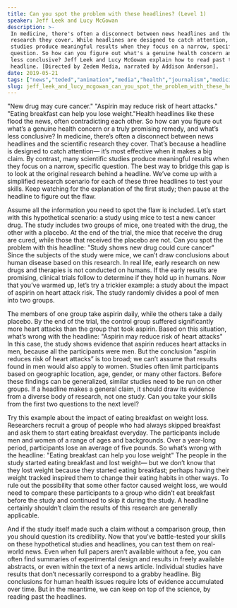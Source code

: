 ```yaml
---
title: Can you spot the problem with these headlines? (Level 1)
speaker: Jeff Leek and Lucy McGowan
description: >-
 In medicine, there's often a disconnect between news headlines and the scientific
 research they cover. While headlines are designed to catch attention, many
 studies produce meaningful results when they focus on a narrow, specific
 question. So how can you figure out what's a genuine health concern and what's
 less conclusive? Jeff Leek and Lucy McGowan explain how to read past the
 headline. [Directed by Zedem Media, narrated by Addison Anderson].
date: 2019-05-21
tags: ["news","teded","animation","media","health","journalism","medicine","medical-research"]
slug: jeff_leek_and_lucy_mcgowan_can_you_spot_the_problem_with_these_headlines_level_1
---
```


"New drug may cure cancer." "Aspirin may reduce risk of heart attacks." "Eating breakfast
can help you lose weight."Health headlines like these flood the news, often
contradicting each other. So how can you figure out what’s a genuine health concern or a
truly promising remedy, and what’s less conclusive? In medicine, there’s often a disconnect
between news headlines and the scientific research they cover. That’s because a headline
is designed to catch attention— it’s most effective when it makes a big claim. By
contrast, many scientific studies produce meaningful results when they focus on a narrow,
 specific question. The best way to bridge this gap is to look at the original research 
behind a headline. We’ve come up with a simplified research scenario for each of these
three headlines to test your skills. Keep watching for the explanation of the first
study; then pause at the headline to figure out the flaw.

Assume all the information you need to spot the flaw is included. Let’s start with this
hypothetical scenario: a study using mice to test a new cancer drug. The study includes
two groups of mice, one treated with the drug, the other with a placebo. At the end of
the trial, the mice that receive the drug are cured, while those that received the
placebo are not. Can you spot the problem with this headline: "Study shows new drug could
cure cancer" Since the subjects of the study were mice, we can’t draw conclusions about 
human disease based on this research. In real life, early research on new drugs and
therapies is not conducted on humans. If the early results are promising, clinical trials
follow to determine if they hold up in humans. Now that you’ve warmed up, let’s try a
trickier example: a study about the impact of aspirin on heart attack risk. The study
randomly divides a pool of men into two groups.

The members of one group take aspirin daily, while the others take a daily placebo. By
the end of the trial, the control group suffered significantly more heart attacks than
the group that took aspirin. Based on this situation, what’s wrong with the headline:
"Aspirin may reduce risk of heart attacks" In this case, the study shows evidence that
aspirin reduces heart attacks in men, because all the participants were men. But the
conclusion “aspirin reduces risk of heart attacks” is too broad; we can’t assume that
results found in men would also apply to women. Studies often limit participants based on
geographic location, age, gender, or many other factors. Before these findings can be
generalized, similar studies need to be run on other groups. If a headline makes a
general claim, it should draw its evidence from a diverse body of research, not one
study. Can you take your skills from the first two questions to the next
level?

Try this example about the impact of eating breakfast on weight loss. Researchers recruit
a group of people who had always skipped breakfast and ask them to start eating
breakfast everyday. The participants include men and women of a range of ages and
backgrounds. Over a year-long period, participants lose an average of five pounds. So
what’s wrong with the headline: "Eating breakfast can help you lose weight" The people in
the study started eating breakfast and lost weight— but we don’t know that they lost
weight because they started eating breakfast; perhaps having their weight tracked inspired
them to change their eating habits in other ways. To rule out the possibility that some
other factor caused weight loss, we would need to compare these participants to a group
who didn’t eat breakfast before the study and continued to skip it during the study. A
headline certainly shouldn’t claim the results of this research are generally
applicable.

And if the study itself made such a claim without a comparison group, then you should
question its credibility. Now that you’ve battle-tested your skills on these hypothetical
studies and headlines, you can test them on real-world news. Even when full papers aren’t
available without a fee, you can often find summaries of experimental design and results
in freely available abstracts, or even within the text of a news article. Individual
studies have results that don’t necessarily correspond to a grabby headline. Big
conclusions for human health issues require lots of evidence accumulated over time. But
in the meantime, we can keep on top of the science, by reading past the
headlines.

<!--
ad_duration=0
event="TED-Ed"
external_start_time=0
intro_duration=0
is_subtitle_required="False"
is_talk_featured="False"
language="en"
language_swap="False"
native_language="en"
number_of_related_talks=6
number_of_speakers=1
number_of_subtitled_videos=0
number_of_tags=8
number_of_talk_download_languages=16
number_of_talk_more_resources=0
number_of_talk_recommendations=0
number_of_talks_take_actions=0
post_ad_duration=0
published_timestamp="2019-05-21 19:51:17"
recording_date="2019-05-21"
speaker_is_published=0
speaker_name="Jeff Leek and Lucy McGowan"
talk_name="Can you spot the problem with these headlines? (Level 1)"
talks_tags=["news","teded","animation","media","health","journalism","medicine","medical-research"]
url_photo_talk="https://s3.amazonaws.com/talkstar-photos/uploads/c9ed7bd4-c78b-4f84-89ed-9f3babbb8c18/ScientificStudyTextless.jpg"
url_webpage="https://www.ted.com/talks/jeff_leek_and_lucy_mcgowan_can_you_spot_the_problem_with_these_headlines_level_1"
video_type_name="TED-Ed Original"
-->